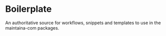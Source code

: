 # Boilerplate
An authoritative source for workflows, snippets and templates to use in the maintaina-com packages.
